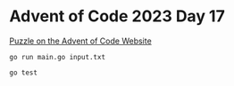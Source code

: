 # Advent of Code 2023 Day 17

[Puzzle on the Advent of Code Website](https://adventofcode.com/2023/day/17)

```shell
go run main.go input.txt
```

```shell
go test
```
